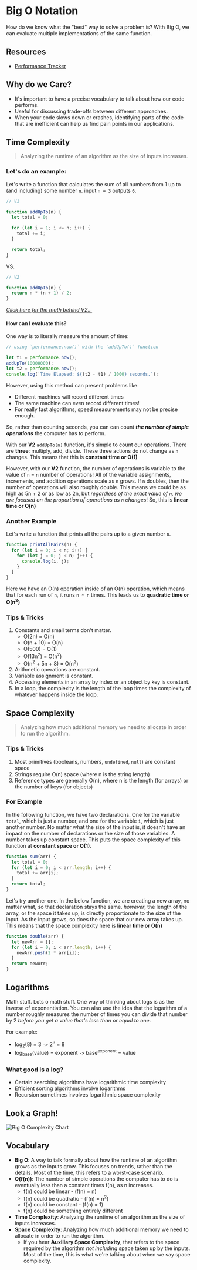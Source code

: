 # Big O Notation

How do we know what the "best" way to solve a problem is? With Big O, we can evaluate multiple implementations of the same function.

## Resources
- [Performance Tracker](https://rithmschool.github.io/function-timer-demo/)

## Why do we Care?
- It's important to have a precise vocabulary to talk about how our code performs. 
- Useful for discussing trade-offs between different approaches.
- When your code slows down or crashes, identifying parts of the code that are inefficient can help us find pain points in our applications.

## Time Complexity
> Analyzing the runtime of an algorithm as the size of inputs increases.

### Let's do an example:

Let's write a function that calculates the sum of all numbers from 1 up to (and including) some number `n`. input `n = 3` outputs `6`.

```js
// V1

function addUpTo(n) {
  let total = 0;

  for (let i = 1; i <= n; i++) {
    total += i;
  }

  return total;
}
```
VS.
```js
// V2

function addUpTo(n) {
  return n * (n + 1) / 2;
}
```
_[Click here for the math behind V2...](https://www.udemy.com/course/js-algorithms-and-data-structures-masterclass/learn/lecture/8344046?start=152#notes)_


#### How can I evaluate this?

One way is to literally measure the amount of time:

```js
// using `performance.now()` with the `addUpTo()` function

let t1 = performance.now();
addUpTo(10000000);
let t2 = performance.now();
console.log(`Time Elapsed: ${(t2 - t1) / 1000} seconds.`);
```

However, using this method can present problems like:
- Different machines will record different times
- The same machine can even record different times!
- For really fast algorithms, speed measurements may not be precise enough.

So, rather than counting seconds, you can can count **_the number of simple operations_** the computer has to perform.

With our **V2** `addUpTo(n)` function, it's simple to count our operations. There are **three**: multiply, add, divide. These three actions do not change as `n` changes. This means that this is **constant time or O(1)**

However, with our **V2** function, the number of operations is variable to the value of `n` = `n` number of operations! All of the variable assignments, increments, and addition operations scale as `n` grows. If `n` doubles, then the number of operations will also roughly double. This means we could be as high as 5n + 2 or as low as 2n, but _regardless of the exact value of `n`, we are focused on the proportion of operations as `n` changes_! So, this is **linear time or O(n)**

### Another Example
Let's write a function that prints all the pairs up to a given number `n`.

```js
function printAllPairs(n) {
  for (let i = 0; i < n; i++) {
    for (let j = 0; j < n; j++) {
      console.log(i, j);
    }
  }
}
```
Here we have an O(n) operation inside of an O(n) operation, which means that for each run of `n`, it runs `n * n` times. This leads us to **quadratic time or O(n<sup>2</sup>)**

### Tips & Tricks
1. Constants and small terms don't matter.
    - O(2n) = O(n)
    - O(n + 10) = O(n)
    - O(500) = O(1)
    - O(13n<sup>2</sup>) = O(n<sup>2</sup>)
    - O(n<sup>2</sup> + 5n + 8) = O(n<sup>2</sup>)
2. Arithmetic operations are constant.
3. Variable assignment is constant.
4. Accessing elements in an array by index or an object by key is constant.
5. In a loop, the complexity is the length of the loop times the complexity of whatever happens inside the loop.


## Space Complexity
> Analyzing how much additional memory we need to allocate in order to run the algorithm.

### Tips & Tricks
1. Most primitives (booleans, numbers, `undefined`, `null`) are constant space
2. Strings require O(n) space (where n is the string length)
3. Reference types are generally O(n), where n is the length (for arrays) or the number of keys (for objects)

### For Example
In the following function, we have two declarations. One for the variable `total`, which is just a number, and one for the variable `i`, which is just another number. No matter what the size of the input is, it doesn't have an impact on the number of declarations or the size of those variables. A number takes up constant space. This puts the space complexity of this function at **constant space or O(1)**.

```js
function sum(arr) {
  let total = 0;
  for (let i = 0; i < arr.length; i++) {
    total += arr[i];
  }
  return total;
}
```

Let's try another one. In the below function, we are creating a new array, no matter what, so that declaration stays the same. _however_, the length of the array, or the space it takes up, is directly proportionate to the size of the input. As the input grows, so does the space that our new array takes up. This means that the space complexity here is **linear time or O(n)**
```js
function double(arr) {
  let newArr = [];
  for (let i = 0; i < arr.length; i++) {
    newArr.push(2 * arr[i]);
  }
  return newArr;
}
```

## Logarithms
Math stuff. Lots o math stuff. One way of thinking about logs is as the inverse of exponentiation. You can also use the idea that the logarithm of a number roughly measures the number of times you can divide that number by 2 _before you get a value that's less than or equal to one_.


For example: 
  - log<sub>2</sub>(8) = 3 `->` 2<sup>3</sup> = 8
  - log<sub>base</sub>(value) = exponent `->` base<sup>exponent</sup> = value

### What good is a log?
- Certain searching algorithms have logarithmic time complexity
- Efficient sorting algorithms involve logarithms
- Recursion sometimes involves logarithmic space complexity

## Look a Graph!
![Big O Complexity Chart](../../assets/bigOGraph.jpeg)

## Vocabulary
- **Big O**: A way to talk formally about how the runtime of an algorithm grows as the inputs grow. This focuses on trends, rather than the details. Most of the time, this refers to a worst-case scenario.
- **O(f(n))**: The number of simple operations the computer has to do is eventually less than a constant times f(n), as n increases.
  - f(n) could be linear - (f(n) = n)
  - f(n) could be quadratic - (f(n) = n<sup>2</sup>)
  - f(n) could be constant - (f(n) = 1)
  - f(n) could be something entirely different
- **Time Complexity**: Analyzing the runtime of an algorithm as the size of inputs increases.
- **Space Complexity**: Analyzing how much additional memory we need to allocate in order to run the algorithm.
  - If you hear **Auxiliary Space Complexity**, that refers to the space required by the algorithm _not including_ space taken up by the inputs. Most of the time, this is what we're talking about when we say space complexity.
